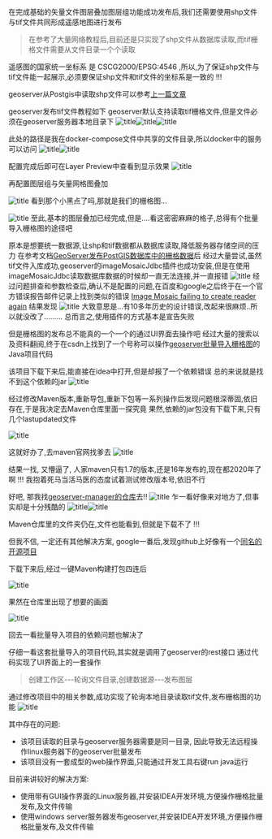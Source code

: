 在完成基础的矢量文件图层叠加图层组功能成功发布后,我们还需要使用shp文件与tif文件共同形成遥感地图进行发布
>在参考了大量网络教程后,目前还是只实现了shp文件从数据库读取,而tif栅格文件需要从文件目录一个个读取

遥感图的国家统一坐标系 是 CSCG2000/EPSG:4546 ,所以,为了保证shp文件与tif文件能一起展示,必须要保证shp文件和tif文件的坐标系是一致的 !!!

geoserver从Postgis中读取shp文件可以参考[上一篇文章](https://hacpai.com/article/1578378438066)

geoserver发布tif文件教程如下
geoserver默认支持读取tif栅格文件,但是文件必须在geoserver服务器本地目录下
![title](https://raw.githubusercontent.com/Hawkpool/Hawk-s/master/gitNote/2020/01/20/1579500857-1579501082275.png)![title](https://raw.githubusercontent.com/Hawkpool/Hawk-s/master/gitNote/2020/01/20/1579500858-1579501084157.png)![title](https://raw.githubusercontent.com/Hawkpool/Hawk-s/master/gitNote/2020/01/20/1579500859-1579501085756.png)

此处的路径是我在docker-compose文件中共享的文件目录,所以docker中的服务可以访问
![title](https://raw.githubusercontent.com/Hawkpool/Hawk-s/master/gitNote/2020/01/20/1579500860-1579501140235.png)![title](https://raw.githubusercontent.com/Hawkpool/Hawk-s/master/gitNote/2020/01/20/1579500861-1579501141749.png)

配置完成后即可在Layer Preview中查看到显示效果
![title](https://raw.githubusercontent.com/Hawkpool/Hawk-s/master/gitNote/2020/01/20/1579500862-1579501155681.png)

再配置图层组与矢量网格图叠加

![title](https://raw.githubusercontent.com/Hawkpool/Hawk-s/master/gitNote/2020/01/20/1579500863-1579501169727.png)
看到那个小黑点了吗,那就是我们的栅格图...

![title](https://raw.githubusercontent.com/Hawkpool/Hawk-s/master/gitNote/2020/01/20/1579500864-1579501177874.png)
至此,基本的图层叠加已经完成,但是....看这密密麻麻的格子,总得有个批量导入栅格图的途径吧

原本是想要统一数据源,让shp和tif数据都从数据库读取,降低服务器存储空间的压力
在参考文档[GeoServer发布PostGIS数据库中的栅格数据](https://www.jianshu.com/p/ef9e37f0aed8)后
经过大量尝试,虽然tif文件入库成功,geoserver的imageMosaicJdbc插件也成功安装,但是在使用imageMosaicJdbc读取数据库数据的时候却一直无法连接,并一直报错
![title](https://raw.githubusercontent.com/Hawkpool/Hawk-s/master/gitNote/2020/01/20/1579500865-1579501198090.png)
经过问题排查和参数检查后,确认不是配置的问题,在百度和google之后终于在一个官方错误报告邮件记录上找到类似的错误
[Image Mosaic failing to create reader again](http://osgeo-org.1560.x6.nabble.com/Image-Mosaic-failing-to-create-reader-again-td5365868.html)
结果发现
![title](https://raw.githubusercontent.com/Hawkpool/Hawk-s/master/gitNote/2020/01/20/1579500866-1579501213342.png)
大致意思是...有10多年历史的设计错误,改起来很麻烦..所以就没改了.........
总而言之,使用插件的方式基本是宣告失败

但是栅格图的发布总不能真的一个一个的通过UI界面去操作吧
经过大量的搜索以及资料翻阅,终于在csdn上找到了一个号称可以操作[geoserver批量导入栅格图](https://download.csdn.net/download/qq_36178899/10560702)的Java项目代码

该项目下载下来后,能直接在idea中打开,但是却报了一个依赖错误
总的来说就是找不到这个依赖的jar
![title](https://raw.githubusercontent.com/Hawkpool/Hawk-s/master/gitNote/2020/01/20/1579500867-1579501300767.png)

经过修改Maven版本,重新导包,重新下包等一系列操作后发现问题根深蒂固,依旧存在,于是我决定去Maven仓库里面一探究竟
果然,依赖的jar包没有下载下来,只有几个lastupdated文件

![title](https://raw.githubusercontent.com/Hawkpool/Hawk-s/master/gitNote/2020/01/20/1579500868-1579501313490.png)


这就好办了,去maven官网找爹去
![title](https://raw.githubusercontent.com/Hawkpool/Hawk-s/master/gitNote/2020/01/20/1579500869-1579501322009.png)

结果一找, 又懵逼了, 人家maven只有1.7的版本,还是16年发布的,现在都2020年了啊 !!!
我抱着死马当活马医的态度试着测试修改版本号,依旧不行

好吧, 那我找[geoserver-manager的仓库](https://repo.boundlessgeo.com/main/it/geosolutions/geoserver-manager/)去!!
![title](https://raw.githubusercontent.com/Hawkpool/Hawk-s/master/gitNote/2020/01/20/1579500870-1579501337728.png)
乍一看好像来对地方了,但事实却是十分残酷的
![title](https://raw.githubusercontent.com/Hawkpool/Hawk-s/master/gitNote/2020/01/20/1579500871-1579501348899.png)![title](https://raw.githubusercontent.com/Hawkpool/Hawk-s/master/gitNote/2020/01/20/1579500872-1579501350069.png)

Maven仓库里的文件夹仍在,文件也能看到,但就是下载不了 !!!

但我不信, 一定还有其他解决方案, google一番后,发现github上好像有一个[同名的开源项目](https://github.com/geosolutions-it/geoserver-manager)

下载下来后,经过一键Maven构建打包四连后

![title](https://raw.githubusercontent.com/Hawkpool/Hawk-s/master/gitNote/2020/01/20/1579500873-1579501373802.png)

果然在仓库里出现了想要的画面

![title](https://raw.githubusercontent.com/Hawkpool/Hawk-s/master/gitNote/2020/01/20/1579500874-1579501484194.png)

回去一看批量导入项目的依赖问题也解决了

仔细一看这套批量导入的项目代码,其实就是调用了geoserver的rest接口
通过代码实现了UI界面上的一套操作
>创建工作区---轮询文件目录,创建数据源---发布图层

通过修改项目中的相关参数,成功实现了轮询本地目录读取tif文件,发布栅格图的功能
![title](https://raw.githubusercontent.com/Hawkpool/Hawk-s/master/gitNote/2020/01/20/1579500875-1579501400881.png)

其中存在的问题:
* 该项目读取的目录与geoserver服务器需要是同一目录, 因此导致无法远程操作linux服务器下的geoserver批量发布
* 该项目没有一套成型的web操作界面,只能通过开发工具右键run java运行

目前来讲较好的解决方案: 
* 使用带有GUI操作界面的Linux服务器,并安装IDEA开发环境,方便操作栅格批量发布,及文件传输
* 使用windows server服务器发布geoserver,并安装IDEA开发环境,方便操作栅格批量发布,及文件传输



